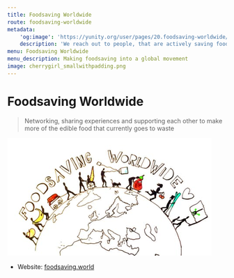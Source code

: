 ```yaml
---
title: Foodsaving Worldwide
route: foodsaving-worldwide
metadata:
    'og:image': 'https://yunity.org/user/pages/20.foodsaving-worldwide/cherrygirl_smallwithpadding.png'
    description: 'We reach out to people, that are actively saving food and aim to create a tightly-knit global movement of foodsavers'
menu: Foodsaving Worldwide
menu_description: Making foodsaving into a global movement
image: cherrygirl_smallwithpadding.png
---
```


# Foodsaving Worldwide

> Networking, sharing experiences and supporting each other to make more of the edible food that currently goes to waste

![](fsww_tinyppl.jpg)

* Website: [foodsaving.world](https://foodsaving.world?target=_blank)
